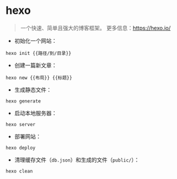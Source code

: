 # hexo

> 一个快速、简单且强大的博客框架。
> 更多信息：<https://hexo.io/>

- 初始化一个网站：

`hexo init {{路径/到/目录}}`

- 创建一篇新文章：

`hexo new {{布局}} {{标题}}`

- 生成静态文件：

`hexo generate`

- 启动本地服务器：

`hexo server`

- 部署网站：

`hexo deploy`

- 清理缓存文件（`db.json`）和生成的文件（`public/`）：

`hexo clean`